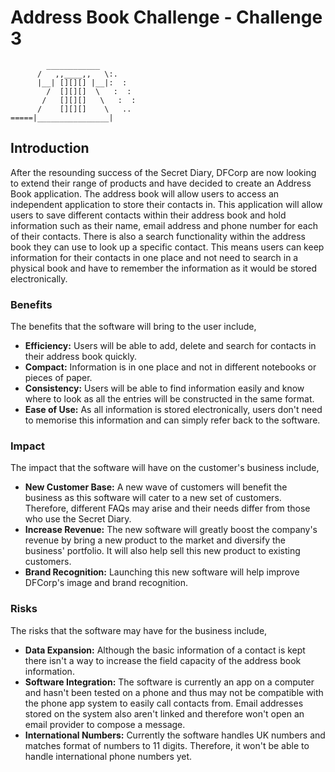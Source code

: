 # Address Book Challenge - Challenge 3
```
        ____________  
      /   ,,____,,   \:.
      |__| [][][] |__|:  :
        /  [][][]  \   :  :
       /   [][][]   \   :  :
      /    [][][]    \   ..
=====|________________|
```
## Introduction
After the resounding success of the Secret Diary, DFCorp are now looking to extend their range of products and have decided to create an Address Book application. The address book will allow users to access an independent application to store their contacts in. This application will allow users to save different contacts within their address book and hold information such as their name, email address and phone number for each of their contacts. There is also a search functionality within the address book they can use to look up a specific contact. This means users can keep information for their contacts in one place and not need to search in a physical book and have to remember the information as it would be stored electronically.

### Benefits
The benefits that the software will bring to the user include,
- **Efficiency:** Users will be able to add, delete and search for contacts in their address book quickly.
- **Compact:** Information is in one place and not in different notebooks or pieces of paper.
- **Consistency:** Users will be able to find information easily and know where to look as all the entries will be constructed in the same format.
- **Ease of Use:** As all information is stored electronically, users don't need to memorise this information and can simply refer back to the software. 

### Impact
The impact that the software will have on the customer's business include,
- **New Customer Base:** A new wave of customers will benefit the business as this software will cater to a new set of customers. Therefore, different FAQs may arise and their needs differ from those who use the Secret Diary.
- **Increase Revenue:** The new software will greatly boost the company's revenue by bring a new product to the market and diversify the business' portfolio. It will also help sell this new product to existing customers.
- **Brand Recognition:** Launching this new software will help improve DFCorp's image and brand recognition.

### Risks
The risks that the software may have for the business include,
- **Data Expansion:** Although the basic information of a contact is kept there isn't a way to increase the field capacity of the address book information.
- **Software Integration:** The software is currently an app on a computer and hasn't been tested on a phone and thus may not be compatible with the phone app system to easily call contacts from. Email addresses stored on the system also aren't linked and therefore won't open an email provider to compose a message.
- **International Numbers:** Currently the software handles UK numbers and matches format of numbers to 11 digits. Therefore, it won't be able to handle international phone numbers yet.